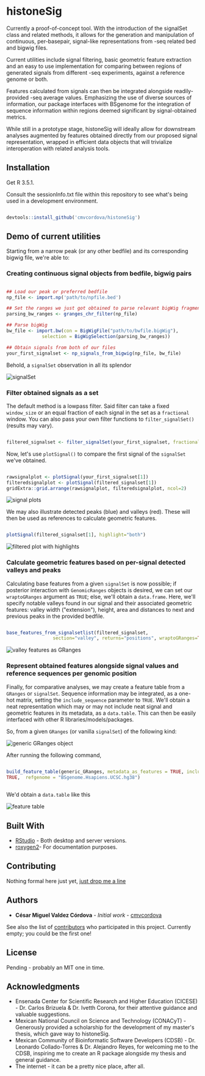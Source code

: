 # histoneSig

Currently a proof-of-concept tool. With the introduction of the signalSet class
and related methods, it allows for the generation and manipulation of
continuous, per-basepair, signal-like representations from -seq related bed and
bigwig files.   

Current utilities include signal filtering, basic geometric feature extraction
and an easy to use implementation for comparing between regions of generated
signals from different -seq experiments, against a reference genome or both.  

Features calculated from signals can then be integrated alongside
readily-provided -seq average values. Emphasizing the use of diverse sources of
information, our package interfaces with BSgenome for the integration of
sequence information within regions deemed significant by signal-obtained
metrics.  

While still in a prototype stage, histoneSig will ideally allow for downstream
analyses augmented by features obtained directly from our proposed signal
representation, wrapped in efficient data objects that will trivialize
interoperation with related analysis tools.  

## Installation

Get R 3.5.1.  

Consult the sessionInfo.txt file within this repository to see what's
being used in a development environment.  

```R

devtools::install_github('cmvcordova/histoneSig')

```

## Demo of current utilities

Starting from a narrow peak (or any other bedfile) and its corresponding bigwig file, we're able to:

### Creating continuous signal objects from bedfile, bigwig pairs

```R 

## Load our peak or preferred bedfile 
np_file <- import.np('path/to/npfile.bed')

## Set the ranges we just got obtained to parse relevant bigWig fragments
parsing_bw_ranges <- granges_chr_filter(np_file)

## Parse bigWig 
bw_file <- import.bw(con = BigWigFile("path/to/bwfile.bigWig"),
		     selection = BigWigSelection(parsing_bw_ranges))

## Obtain signals from both of our files 
your_first_signalset <- np_signals_from_bigwig(np_file, bw_file) 

```  

Behold, a `signalSet` observation in all its splendor  

![signalSet](/readmeimgs/signalsetclassexample.png)  

### Filter obtained signals as a set  
 
The default method is a lowpass filter. Said
filter can take a fixed `window_size` or an equal fraction of each signal in the
set as a `fractional` window. You can also pass your own filter functions to
`filter_signalSet()` (results may vary).

```R 

filtered_signalset <- filter_signalSet(your_first_signalset, fractional = 25) 

```

Now, let's use `plotSignal()` to compare the first signal of the `signalSet` we've
obtained.


```R

rawsignalplot <- plotSignal(your_first_signalset[1]) 
filteredsignalplot <- plotSignal(filtered_signalset[1])
gridExtra::grid.arrange(rawsignalplot, filteredsignalplot, ncol=2)

``` 
![signal plots](/readmeimgs/sidebysideplots.png)

We may also illustrate detected peaks (blue) and valleys (red). These will then
be used as references to calculate geometric features.

```R 

plotSignal(filtered_signalset[1], highlight="both") 

```
![filtered plot with highlights](/readmeimgs/filteredplothighlights.png)

### Calculate geometric features based on per-signal detected valleys and peaks

Calculating base features from a given `signalSet` is now possible; if posterior
interaction with `GenomicRanges` objects is desired, we can set our `wraptoGRanges`
argument as `TRUE`; else, we'll obtain a `data.frame`. Here, we'll specify notable
valleys found in our signal and their associated geometric features: valley
width ("extension"), height, area and distances to next and previous peaks in
the provided bedfile.

```R 

base_features_from_signalsetlist(filtered_signalset,
				 section="valley", returns="positions", wraptoGRanges=TRUE) 
``` 
![valley features as GRanges](/readmeimgs/basefeatures.png)

### Represent obtained features alongside signal values and reference sequences per genomic position

Finally, for comparative analyses, we may create a feature table from a
`GRanges` or `signalSet`. Sequence information may be integrated, as a one-hot matrix, setting
the `include_sequence` parameter to `TRUE`. We'll obtain a neat representation
which may or may not include neat signal and geometric features in its
metadata, as a `data.table`. This can then be easily interfaced with other
R libraries/models/packages. 

So, from a given `GRanges` (or vanilla `signalSet`) of the following kind:  

![generic GRanges object](/readmeimgs/genericgranges.png)

After running the following command,
```R 

build_feature_table(generic_GRanges, metadata_as_features = TRUE, include_sequence =
TRUE,  refgenome = "BSgenome.Hsapiens.UCSC.hg38")
 

```
We'd obtain a `data.table` like this

![feature table](/readmeimgs/genericfeaturetable.png)

## Built With

* [RStudio](https://www.rstudio.com/) - Both desktop and server versions.
* [roxygen2](https://cran.r-project.org/web/packages/roxygen2/vignettes/roxygen2.html)- For documentation purposes.

## Contributing

Nothing formal here just yet, [just drop me a line](mailto:cesarmiguelv@gmail.com)

## Authors

* **César Miguel Valdez Córdova** - *Initial work* - [cmvcordova](https://github.com/cmvcordova)

See also the list of
[contributors](https://github.com/cmvcordova/histoneSig/contributors) who
participated in this project. Currently empty; you could be the first one!

## License

Pending - probably an MIT one in time.

## Acknowledgments

* Ensenada Center for Scientific Research and Higher Education (CICESE) - Dr.
  Carlos Brizuela & Dr. Ivetth Corona, for their attentive guidance and
valuable suggestions.  
* Mexican National Council on Science and Technology (CONACyT) - Generously
  provided a scholarship for the development of my master's thesis, which gave
way to histoneSig.  
* Mexican Community of Bioinformatic Software Developers (CDSB) - Dr. Leonardo
  Collado-Torres & Dr. Alejandro Reyes, for welcoming me to the CDSB, inspiring
me to create an R package alongside my thesis and general guidance.  
* The internet - it can be a pretty nice place, after all.  

